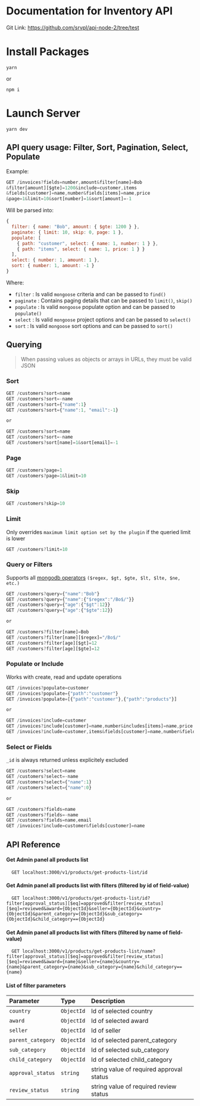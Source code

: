 
# Documentation for Inventory API

Git Link: https://github.com/srvpl/api-node-2/tree/test

# Install Packages
```
yarn
```
or
```
npm i
```


# Launch Server
```
yarn dev
```


## API query usage: Filter, Sort, Pagination, Select, Populate

Example:

```js
GET /invoices?fields=number,amount&filter[name]=Bob
&filter[amount][$gte]=1200&include=customer,items
&fields[customer]=name,number&fields[items]=name,price
&page=1&limit=10&sort[number]=1&sort[amount]=-1
```

Will be parsed into:
```js
{
  filter: { name: "Bob", amount: { $gte: 1200 } },
  paginate: { limit: 10, skip: 0, page: 1 },
  populate: [
  	{ path: "customer", select: { name: 1, number: 1 } },
  	{ path: "items", select: { name: 1, price: 1 } }
  ],
  select: { number: 1, amount: 1 },
  sort: { number: 1, amount: -1 }
}
```

Where:
- `filter` : Is valid `mongoose` criteria and can be passed to `find()`
- `paginate` : Contains paging details that can be passed to `limit()`, `skip()`
- `populate` : Is valid `mongoose` populate option and can be passed to `populate()`
- `select` : Is valid `mongoose` project options and can be passed to `select()`
- `sort` : Is valid `mongoose` sort options and can be passed to `sort()`


## Querying

>When passing values as objects or arrays in URLs, they must be valid JSON

### Sort
```js
GET /customers?sort=name
GET /customers?sort=-name
GET /customers?sort={"name":1}
GET /customers?sort={"name":1, "email":-1}

or

GET /customers?sort=name
GET /customers?sort=-name
GET /customers?sort[name]=1&sort[email]=-1
```

### Page
```js
GET /customers?page=1
GET /customers?page=1&limit=10
```

### Skip
```js
GET /customers?skip=10
```

### Limit
Only overrides `maximum limit option set by the plugin` if the queried limit is lower
```js
GET /customers?limit=10
```

### Query or Filters
Supports all [mongodb operators](https://www.mongodb.com/docs/manual/reference/operator/query/) `($regex, $gt, $gte, $lt, $lte, $ne, etc.)`

```js
GET /customers?query={"name":"Bob"}
GET /customers?query={"name":{"$regex":"/Bo$/"}}
GET /customers?query={"age":{"$gt":12}}
GET /customers?query={"age":{"$gte":12}}

or

GET /customers?filter[name]=Bob
GET /customers?filter[name][$regex]="/Bo$/"
GET /customers?filter[age][$gt]=12
GET /customers?filter[age][$gte]=12
```

### Populate or Include
Works with create, read and update operations

```js
GET /invoices?populate=customer
GET /invoices?populate={"path":"customer"}
GET /invoices?populate=[{"path":"customer"},{"path":"products"}]

or

GET /invoices?include=customer
GET /invoices?include[customer]=name,number&includes[items]=name,price
GET /invoices?include=customer,items&fields[customer]=name,number&fields[items]=name,price
```

### Select or Fields
`_id` is always returned unless explicitely excluded

```js
GET /customers?select=name
GET /customers?select=-name
GET /customers?select={"name":1}
GET /customers?select={"name":0}

or

GET /customers?fields=name
GET /customers?fields=-name
GET /customers?fields=name,email
GET /invoices?include=customer&fields[customer]=name
```


## API Reference


#### Get Admin panel all products list
```http
  GET localhost:3000/v1/products/get-products-list/id
```

#### Get Admin panel all products list with filters (filtered by id of field-value)
```http
  GET localhost:3000/v1/products/get-products-list/id?filter[approval_status][$eq]=approved&filter[review_status][$eq]=reviewed&award={ObjectId}&seller={ObjectId}&country={ObjectId}&parent_category={ObjectId}&sub_category={ObjectId}&child_category=={ObjectId}
```

#### Get Admin panel all products list with filters (filtered by name of field-value)
```http
  GET localhost:3000/v1/products/get-products-list/name?filter[approval_status][$eq]=approved&filter[review_status][$eq]=reviewed&award={name}&seller={name}&country={name}&parent_category={name}&sub_category={name}&child_category=={name}
```

#### List of filter parameters
| Parameter | Type     | Description                       |
| :-------- | :------- | :-------------------------------- |
| `country`      | `ObjectId` | Id of selected country |
| `award`      | `ObjectId` | Id of selected award |
| `seller`      | `ObjectId` | Id of seller |
| `parent_category`      | `ObjectId` | Id of selected parent_category |
| `sub_category`      | `ObjectId` | Id of selected sub_category |
| `child_category`      | `ObjectId` | Id of selected child_category |
| `approval_status`      | `string` | string value of required approval status |
| `review_status`      | `string` | string value of required review status |